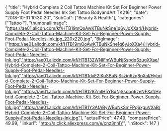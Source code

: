 {
	"title": "Hybrid Complete 2 Coil Tattoo Machine Kit Set For Beginner Power Supply Foot Pedal Needles Ink Set Tattoo BodyandArt TK216",
	"date": "2018-10-31 10:30:20",
	"SubCat": ["Beauty & Health"],
	"categories": ["Tattoo "],
	"thumbnailImage": "https://ae01.alicdn.com/kf/HTB19mQoAwKTBuNkSne1q6yJoXXa4/Hybrid-Complete-2-Coil-Tattoo-Machine-Kit-Set-For-Beginner-Power-Supply-Foot-Pedal-Needles-Ink.jpg_220x220.jpg",
	"BigImage": ["https://ae01.alicdn.com/kf/HTB19mQoAwKTBuNkSne1q6yJoXXa4/Hybrid-Complete-2-Coil-Tattoo-Machine-Kit-Set-For-Beginner-Power-Supply-Foot-Pedal-Needles-Ink.jpg","https://ae01.alicdn.com/kf/HTB132WNIFmWBuNjSspdq6zugXXae/Hybrid-Complete-2-Coil-Tattoo-Machine-Kit-Set-For-Beginner-Power-Supply-Foot-Pedal-Needles-Ink.jpg","https://ae01.alicdn.com/kf/HTB1dxE2IKuSBuNjSsziq6zq8pXaI/Hybrid-Complete-2-Coil-Tattoo-Machine-Kit-Set-For-Beginner-Power-Supply-Foot-Pedal-Needles-Ink.jpg","https://ae01.alicdn.com/kf/HTB128ZmIH5YBuNjSspoq6zeNFXaf/Hybrid-Complete-2-Coil-Tattoo-Machine-Kit-Set-For-Beginner-Power-Supply-Foot-Pedal-Needles-Ink.jpg","https://ae01.alicdn.com/kf/HTB1Y3AfAByWBuNkSmFPq6xguVXaB/Hybrid-Complete-2-Coil-Tattoo-Machine-Kit-Set-For-Beginner-Power-Supply-Foot-Pedal-Needles-Ink.jpg"],
	"actualPrice": 47.49,
	"comparePrice": 49.99,
	"linkurl": "http://s.click.aliexpress.com/e/cnz3nhIY",
	"inStock": 147
}
